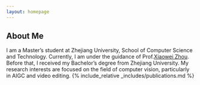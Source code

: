 ```yaml
---
layout: homepage
---
```


## About Me
I am a Master’s student at Zhejiang University, School of Computer Science and Technology. Currently, I am
under the guidance of Prof.[Xiaowei Zhou](http://xzhou.me/). Before that, I received
my Bachelor’s degree from Zhejiang University. My research interests are focused on the field of computer vision, particularly in AIGC and video editing. 
{% include_relative _includes/publications.md %}